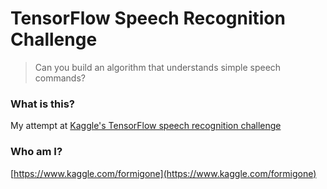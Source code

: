# TensorFlow Speech Recognition Challenge

 > Can you build an algorithm that understands simple speech commands?
 
### What is this?

My attempt at [Kaggle's TensorFlow speech recognition challenge](https://www.kaggle.com/c/tensorflow-speech-recognition-challenge)

### Who am I?

[https://www.kaggle.com/formigone](https://www.kaggle.com/formigone)
